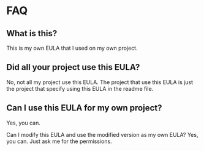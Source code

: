 # FAQ

## What is this?
This is my own EULA that I used on my own project.

## Did all your project use this EULA?
No, not all my project use this EULA. The project that use this EULA is just the project that specify using this EULA in the readme file.

## Can I use this EULA for my own project?
Yes, you can.

Can I modify this EULA and use the modified version as my own EULA?
Yes, you can. Just ask me for the permissions.
